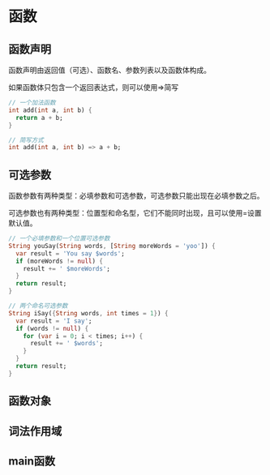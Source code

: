 # 函数

## 函数声明

函数声明由返回值（可选）、函数名、参数列表以及函数体构成。

如果函数体只包含一个返回表达式，则可以使用=&gt;简写

```dart
// 一个加法函数
int add(int a, int b) {
  return a + b;
}

// 简写方式
int add(int a, int b) => a + b;
```

## 可选参数

函数参数有两种类型：必填参数和可选参数，可选参数只能出现在必填参数之后。

可选参数也有两种类型：位置型和命名型，它们不能同时出现，且可以使用=设置默认值。

```dart
// 一个必填参数和一个位置可选参数
String youSay(String words, [String moreWords = 'yoo']) {
  var result = 'You say $words';
  if (moreWords != null) {
    result += ' $moreWords';
  }
  return result;
}

// 两个命名可选参数
String iSay({String words, int times = 1}) {
  var result = 'I say';
  if (words != null) {
    for (var i = 0; i < times; i++) {
      result += ' $words';
    }
  }
  return result;
}
```

## 函数对象



## 词法作用域



## main函数



